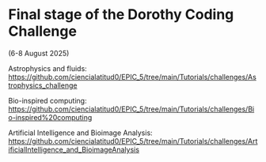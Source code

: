 # Final stage of the Dorothy Coding Challenge 
(6-8 August 2025)


Astrophysics and fluids: https://github.com/ciencialatitud0/EPIC_5/tree/main/Tutorials/challenges/Astrophysics_challenge

Bio-inspired computing: https://github.com/ciencialatitud0/EPIC_5/tree/main/Tutorials/challenges/Bio-inspired%20computing

Artificial Intelligence and Bioimage Analysis: https://github.com/ciencialatitud0/EPIC_5/tree/main/Tutorials/challenges/ArtificialIntelligence_and_BioimageAnalysis 


